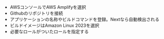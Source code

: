 
- AWSコンソールでAWS Amplifyを選択
- Githubのリポジトリを接続
- アプリケーションの名称やビルドコマンドを登録。Nextなら自動検出される
- ビルドイメージはAmazon Linux 2023を選択
- 必要なロールがついたロールを指定する